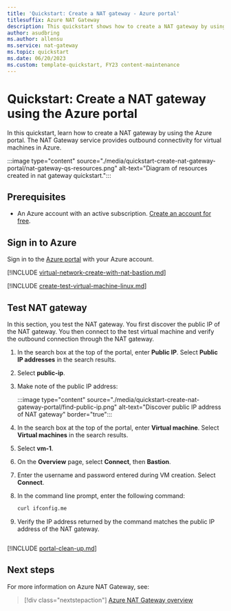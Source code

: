 ```yaml
---
title: 'Quickstart: Create a NAT gateway - Azure portal'
titlesuffix: Azure NAT Gateway
description: This quickstart shows how to create a NAT gateway by using the Azure portal.
author: asudbring
ms.author: allensu
ms.service: nat-gateway
ms.topic: quickstart 
ms.date: 06/20/2023
ms.custom: template-quickstart, FY23 content-maintenance
---
```


# Quickstart: Create a NAT gateway using the Azure portal

In this quickstart, learn how to create a NAT gateway by using the Azure portal. The NAT Gateway service provides outbound connectivity for virtual machines in Azure.

:::image type="content" source="./media/quickstart-create-nat-gateway-portal/nat-gateway-qs-resources.png" alt-text="Diagram of resources created in nat gateway quickstart.":::

## Prerequisites

- An Azure account with an active subscription. [Create an account for free](https://azure.microsoft.com/free/?WT.mc_id=A261C142F).

## Sign in to Azure

Sign in to the [Azure portal](https://portal.azure.com) with your Azure account.

[!INCLUDE [virtual-network-create-with-nat-bastion.md](../../includes/virtual-network-create-with-nat-bastion.md)]

[!INCLUDE [create-test-virtual-machine-linux.md](../../includes/create-test-virtual-machine-linux.md)]

## Test NAT gateway

In this section, you test the NAT gateway. You first discover the public IP of the NAT gateway. You then connect to the test virtual machine and verify the outbound connection through the NAT gateway.
    
1. In the search box at the top of the portal, enter **Public IP**. Select **Public IP addresses** in the search results.

1. Select **public-ip**.

1. Make note of the public IP address:

    :::image type="content" source="./media/quickstart-create-nat-gateway-portal/find-public-ip.png" alt-text="Discover public IP address of NAT gateway" border="true":::

1. In the search box at the top of the portal, enter **Virtual machine**. Select **Virtual machines** in the search results.

1. Select **vm-1**.

1. On the **Overview** page, select **Connect**, then **Bastion**.

1. Enter the username and password entered during VM creation. Select **Connect**.

1. In the command line prompt, enter the following command:

    ```bash
    curl ifconfig.me
    ```

1. Verify the IP address returned by the command matches the public IP address of the NAT gateway.

    ```output
    ```

[!INCLUDE [portal-clean-up.md](../../includes/portal-clean-up.md)]

## Next steps

For more information on Azure NAT Gateway, see:
> [!div class="nextstepaction"]
> [Azure NAT Gateway overview](nat-overview.md)
